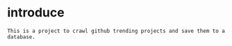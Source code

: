 # introduce
    This is a project to crawl github trending projects and save them to a database.
    
